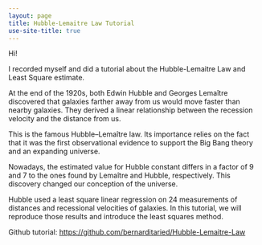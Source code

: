```yaml
---
layout: page
title: Hubble-Lemaitre Law Tutorial
use-site-title: true
---
```


Hi!

I recorded myself and did a tutorial about the Hubble-Lemaitre Law and Least Square estimate.


At the end of the 1920s, both Edwin Hubble and Georges Lemaître discovered that galaxies farther away from us would move faster than nearby galaxies. They derived a linear relationship between the recession velocity and the distance from us.

This is the famous Hubble–Lemaître law. Its importance relies on the fact that it was the first observational evidence to support the Big Bang theory and an expanding universe.

Nowadays, the estimated value for Hubble constant differs in a factor of 9 and 7 to the ones found by Lemaître and Hubble, respectively. This discovery changed our conception of the universe.

Hubble used a least square linear regression on 24 measurements of distances and recessional velocities of galaxies. In this tutorial, we will reproduce those results and introduce the least squares method.

Github tutorial: https://github.com/bernarditaried/Hubble-Lemaitre-Law
